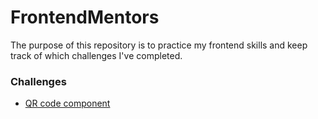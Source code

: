 # FrontendMentors

The purpose of this repository is to practice my frontend skills and keep track
of which challenges I've completed.

### Challenges

-   [QR code component](https://www.frontendmentor.io/challenges/qr-code-component-iux_sIO_H)
